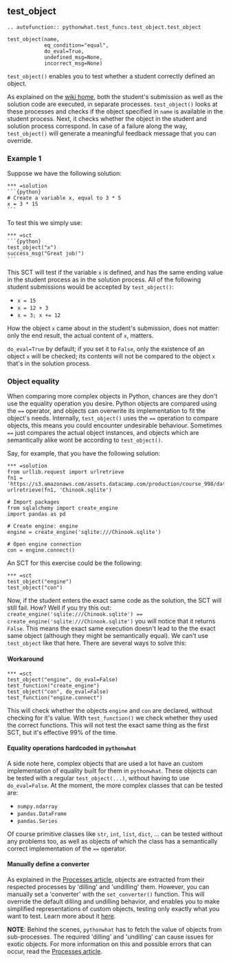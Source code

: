 test_object
-----------

```eval_rst
.. autofunction:: pythonwhat.test_funcs.test_object.test_object
```

    test_object(name,
                eq_condition="equal",
                do_eval=True,
                undefined_msg=None,
                incorrect_msg=None)

`test_object()` enables you to test whether a student correctly defined an object.

As explained on the [wiki home](https://github.com/datacamp/pythonwhat/wiki), both the student's submission as well as the solution code are executed, in separate processes. `test_object()` looks at these processes and checks if the object specified in `name` is available in the student process. Next, it checks whether the object in the student and solution process correspond. In case of a failure along the way, `test_object()` will generate a meaningful feedback message that you can override.

### Example 1

Suppose we have the following solution:

    *** =solution
    ```{python}
    # Create a variable x, equal to 3 * 5
    x = 3 * 15
    ```

To test this we simply use:

    *** =sct
    ```{python}
    test_object("x")
    success_msg("Great job!")
    ```

This SCT will test if the variable `x` is defined, and has the same ending value in the student process as in the solution process. All of the following student submissions would be accepted by `test_object()`:

- `x = 15`
- `x = 12 + 3`
- `x = 3; x += 12`

How the object `x` came about in the student's submission, does not matter: only the end result, the actual content of `x`, matters.

`do_eval=True` by default; if you set it to `False`, only the existence of an object `x` will be checked; its contents will not be compared to the object `x` that's in the solution process.

### Object equality

When comparing more complex objects in Python, chances are they don't use the equality operation you desire. Python objects are compared using the `==` operator, and objects can overwrite its implementation to fit the object's needs. Internally, `test_object()` uses the `==` operation to compare objects, this means you could encounter undesirable behaviour. Sometimes `==` just compares the actual object instances, and objects which are semantically alike wont be according to `test_object()`.

Say, for example, that you have the following solution:

    *** =solution
    from urllib.request import urlretrieve
    fn1 = 'https://s3.amazonaws.com/assets.datacamp.com/production/course_998/datasets/Chinook.sqlite'
    urlretrieve(fn1, 'Chinook.sqlite')

    # Import packages
    from sqlalchemy import create_engine
    import pandas as pd

    # Create engine: engine
    engine = create_engine('sqlite:///Chinook.sqlite')

    # Open engine connection
    con = engine.connect()

An SCT for this exercise could be the following:

    *** =sct
    test_object("engine")
    test_object("con")

Now, if the student enters the exact same code as the solution, the SCT will still fail. How? Well if you try this out: `create_engine('sqlite:///Chinook.sqlite') == create_engine('sqlite:///Chinook.sqlite')` you will notice that it returns `False`. This means the exact same execution doesn't lead to the the exact same object (although they might be semantically equal). We can't use `test_object` like that here. There are several ways to solve this:

#### Workaround

    *** =sct
    test_object("engine", do_eval=False)
    test_function("create_engine")
    test_object("con", do_eval=False)
    test_function("engine.connect")

This will check whether the objects `engine` and `con` are declared, without checking for it's value. With `test_function()` we check whether they used the correct functions. This will not test the exact same thing as the first SCT, but it's effective 99% of the time.

#### Equality operations hardcoded in `pythonwhat`

A side note here, complex objects that are used a lot have an custom implementation of equality built for them in `pythonwhat`. These objects can be tested with a regular `test_object(...)`, without having to use `do_eval=False`. At the moment, the more complex classes that can be tested are:

- `numpy.ndarray`
- `pandas.DataFrame`
- `pandas.Series`

Of course primitive classes like `str`, `int`, `list`, `dict`, ... can be tested without any problems too, as well as objects of which the class has a semantically correct implementation of the `==` operator.

#### Manually define a converter

As explained in the [Processes article](https://github.com/datacamp/pythonwhat/wiki/Processes), objects are extracted from their respected processes by 'dilling' and 'undilling' them. However, you can manually set a 'converter' with the `set_converter()` function. This will override the default dilling and undilling behavior, and enables you to make simplified representations of custom objects, testing only exactly what you want to test. Learn more about it [here](https://github.com/datacamp/pythonwhat/wiki/Processes).

**NOTE**: Behind the scenes, `pythonwhat` has to fetch the value of objects from sub-processes. The required 'dilling' and 'undilling' can cause issues for exotic objects. For more information on this and possible errors that can occur, read the [Processes article](https://github.com/datacamp/pythonwhat/wiki/Processes).

